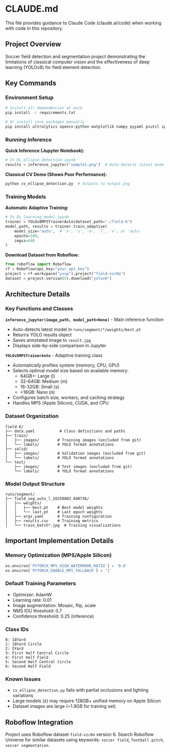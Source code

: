 # CLAUDE.md

This file provides guidance to Claude Code (claude.ai/code) when working with code in this repository.

## Project Overview

Soccer field detection and segmentation project demonstrating the limitations of classical computer vision and the effectiveness of deep learning (YOLOv8) for field element detection.

## Key Commands

### Environment Setup
```bash
# Install all dependencies at once
pip install -r requirements.txt

# Or install core packages manually
pip install ultralytics opencv-python matplotlib numpy pyyaml psutil ipywidgets roboflow
```

### Running Inference

**Quick Inference (Jupyter Notebook):**
```python
# In DL_ellipse_detection.ipynb
results = inference_jupyter("sample1.png")  # Auto-detects latest model
```

**Classical CV Demo (Shows Poor Performance):**
```bash
python cv_ellipse_detection.py  # Outputs to output.png
```

### Training Models

**Automatic Adaptive Training:**
```python
# In DL_learning_model.ipynb
trainer = YOLOv8MPSTrainerAuto(dataset_path="./field-6")
model_path, results = trainer.train_adaptive(
    model_size='auto',  # 'n', 's', 'm', 'l', 'x', or 'auto'
    epochs=100,
    imgsz=640
)
```

**Download Dataset from Roboflow:**
```python
from roboflow import Roboflow
rf = Roboflow(api_key="your_api_key")
project = rf.workspace("yssp").project("field-xzc0o")
dataset = project.version(6).download("yolov8")
```

## Architecture Details

### Key Functions and Classes

**`inference_jupyter(image_path, model_path=None)`** - Main inference function
- Auto-detects latest model in `runs/segment/*/weights/best.pt`
- Returns YOLO results object
- Saves annotated image to `result.jpg`
- Displays side-by-side comparison in Jupyter

**`YOLOv8MPSTrainerAuto`** - Adaptive training class
- Automatically profiles system (memory, CPU, GPU)
- Selects optimal model size based on available memory:
  - 64GB+: Large (l)
  - 32-64GB: Medium (m)
  - 16-32GB: Small (s)
  - <16GB: Nano (n)
- Configures batch size, workers, and caching strategy
- Handles MPS (Apple Silicon), CUDA, and CPU

### Dataset Organization

```
field-6/
├── data.yaml           # Class definitions and paths
├── train/
│   ├── images/        # Training images (excluded from git)
│   └── labels/        # YOLO format annotations
├── valid/
│   ├── images/        # Validation images (excluded from git)
│   └── labels/        # YOLO format annotations
└── test/
    ├── images/        # Test images (excluded from git)
    └── labels/        # YOLO format annotations
```

### Model Output Structure

```
runs/segment/
├── field_seg_auto_l_20250803_040736/
│   ├── weights/
│   │   ├── best.pt    # Best model weights
│   │   └── last.pt    # Last epoch weights
│   ├── args.yaml      # Training configuration
│   ├── results.csv    # Training metrics
│   └── train_batch*.jpg  # Training visualizations
```

## Important Implementation Details

### Memory Optimization (MPS/Apple Silicon)
```python
os.environ['PYTORCH_MPS_HIGH_WATERMARK_RATIO'] = '0.0'
os.environ['PYTORCH_ENABLE_MPS_FALLBACK'] = '1'
```

### Default Training Parameters
- Optimizer: AdamW
- Learning rate: 0.01
- Image augmentation: Mosaic, flip, scale
- NMS IOU threshold: 0.7
- Confidence threshold: 0.25 (inference)

### Class IDs
```
0: 18Yard
1: 18Yard Circle
2: 5Yard
3: First Half Central Circle
4: First Half Field
5: Second Half Central Circle
6: Second Half Field
```

### Known Issues
- `cv_ellipse_detection.py` fails with partial occlusions and lighting variations
- Large models (x) may require 128GB+ unified memory on Apple Silicon
- Dataset images are large (~1.9GB for training set)

## Roboflow Integration

Project uses Roboflow dataset `field-xzc0o` version 6. Search Roboflow Universe for similar datasets using keywords: `soccer field`, `football pitch`, `soccer segmentation`.